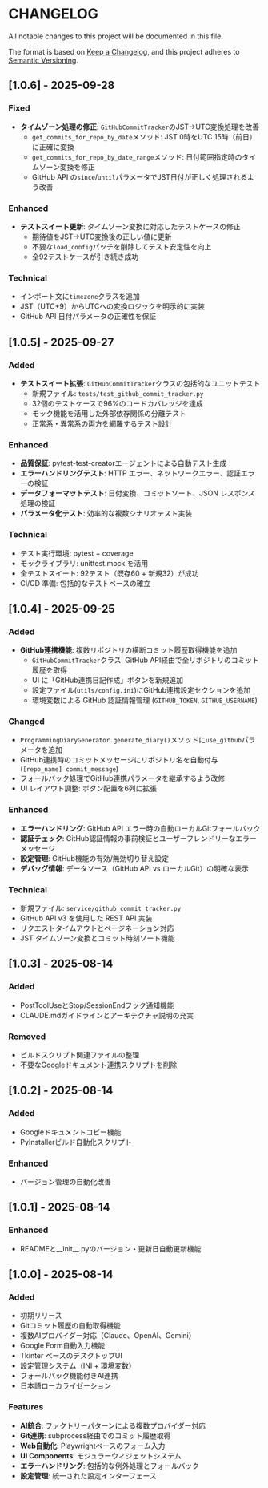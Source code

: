 # CHANGELOG

All notable changes to this project will be documented in this file.

The format is based on [Keep a Changelog](https://keepachangelog.com/ja/1.1.0/),
and this project adheres to [Semantic Versioning](https://semver.org/spec/v2.0.0.html).

## [1.0.6] - 2025-09-28

### Fixed
- **タイムゾーン処理の修正**: `GitHubCommitTracker`のJST→UTC変換処理を改善
  - `get_commits_for_repo_by_date`メソッド: JST 0時をUTC 15時（前日）に正確に変換
  - `get_commits_for_repo_by_date_range`メソッド: 日付範囲指定時のタイムゾーン変換を修正
  - GitHub API の`since`/`until`パラメータでJST日付が正しく処理されるよう改善

### Enhanced
- **テストスイート更新**: タイムゾーン変換に対応したテストケースの修正
  - 期待値をJST→UTC変換後の正しい値に更新
  - 不要な`load_config`パッチを削除してテスト安定性を向上
  - 全92テストケースが引き続き成功

### Technical
- インポート文に`timezone`クラスを追加
- JST（UTC+9）からUTCへの変換ロジックを明示的に実装
- GitHub API 日付パラメータの正確性を保証

## [1.0.5] - 2025-09-27

### Added
- **テストスイート拡張**: `GitHubCommitTracker`クラスの包括的なユニットテスト
  - 新規ファイル: `tests/test_github_commit_tracker.py`
  - 32個のテストケースで96%のコードカバレッジを達成
  - モック機能を活用した外部依存関係の分離テスト
  - 正常系・異常系の両方を網羅するテスト設計

### Enhanced
- **品質保証**: pytest-test-creatorエージェントによる自動テスト生成
- **エラーハンドリングテスト**: HTTP エラー、ネットワークエラー、認証エラーの検証
- **データフォーマットテスト**: 日付変換、コミットソート、JSON レスポンス処理の検証
- **パラメータ化テスト**: 効率的な複数シナリオテスト実装

### Technical
- テスト実行環境: pytest + coverage
- モックライブラリ: unittest.mock を活用
- 全テストスイート: 92テスト（既存60 + 新規32）が成功
- CI/CD 準備: 包括的なテストベースの確立

## [1.0.4] - 2025-09-25

### Added
- **GitHub連携機能**: 複数リポジトリの横断コミット履歴取得機能を追加
  - `GitHubCommitTracker`クラス: GitHub API経由で全リポジトリのコミット履歴を取得
  - UI に「GitHub連携日記作成」ボタンを新規追加
  - 設定ファイル(`utils/config.ini`)にGitHub連携設定セクションを追加
  - 環境変数による GitHub 認証情報管理 (`GITHUB_TOKEN`, `GITHUB_USERNAME`)

### Changed
- `ProgrammingDiaryGenerator.generate_diary()`メソッドに`use_github`パラメータを追加
- GitHub連携時のコミットメッセージにリポジトリ名を自動付与 (`[repo_name] commit_message`)
- フォールバック処理でGitHub連携パラメータを継承するよう改修
- UI レイアウト調整: ボタン配置を6列に拡張

### Enhanced
- **エラーハンドリング**: GitHub API エラー時の自動ローカルGitフォールバック
- **認証チェック**: GitHub認証情報の事前検証とユーザーフレンドリーなエラーメッセージ
- **設定管理**: GitHub機能の有効/無効切り替え設定
- **デバッグ情報**: データソース（GitHub API vs ローカルGit）の明確な表示

### Technical
- 新規ファイル: `service/github_commit_tracker.py`
- GitHub API v3 を使用した REST API 実装
- リクエストタイムアウトとページネーション対応
- JST タイムゾーン変換とコミット時刻ソート機能

## [1.0.3] - 2025-08-14

### Added
- PostToolUseとStop/SessionEndフック通知機能
- CLAUDE.mdガイドラインとアーキテクチャ説明の充実

### Removed
- ビルドスクリプト関連ファイルの整理
- 不要なGoogleドキュメント連携スクリプトを削除

## [1.0.2] - 2025-08-14

### Added
- Googleドキュメントコピー機能
- PyInstallerビルド自動化スクリプト

### Enhanced
- バージョン管理の自動化改善

## [1.0.1] - 2025-08-14

### Enhanced
- READMEと__init__.pyのバージョン・更新日自動更新機能

## [1.0.0] - 2025-08-14

### Added
- 初期リリース
- Gitコミット履歴の自動取得機能
- 複数AIプロバイダー対応（Claude、OpenAI、Gemini）
- Google Form自動入力機能
- Tkinter ベースのデスクトップUI
- 設定管理システム（INI + 環境変数）
- フォールバック機能付きAI連携
- 日本語ローカライゼーション

### Features
- **AI統合**: ファクトリーパターンによる複数プロバイダー対応
- **Git連携**: subprocess経由でのコミット履歴取得
- **Web自動化**: Playwrightベースのフォーム入力
- **UI Components**: モジュラーウィジェットシステム
- **エラーハンドリング**: 包括的な例外処理とフォールバック
- **設定管理**: 統一された設定インターフェース